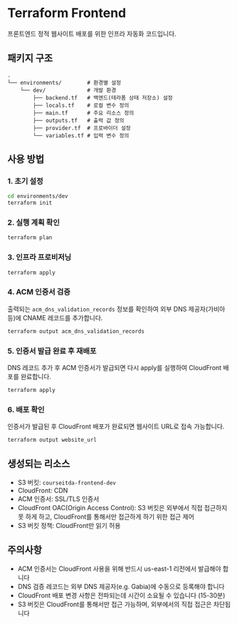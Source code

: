 # Terraform Frontend

프론트엔드 정적 웹사이트 배포를 위한 인프라 자동화 코드입니다.

## 패키지 구조

```
.
└── environments/        # 환경별 설정
    └── dev/             # 개발 환경
        ├── backend.tf   # 백엔드(테라폼 상태 저장소) 설정 
        ├── locals.tf    # 로컬 변수 정의
        ├── main.tf      # 주요 리소스 정의
        ├── outputs.tf   # 출력 값 정의
        ├── provider.tf  # 프로바이더 설정
        └── variables.tf # 입력 변수 정의
```

## 사용 방법

### 1. 초기 설정

```bash
cd environments/dev
terraform init
```

### 2. 실행 계획 확인

```bash
terraform plan
```

### 3. 인프라 프로비저닝

```bash
terraform apply
```

### 4. ACM 인증서 검증

출력되는 `acm_dns_validation_records` 정보를 확인하여 외부 DNS 제공자(가비아 등)에 CNAME 레코드를 추가합니다.

```bash
terraform output acm_dns_validation_records
```

### 5. 인증서 발급 완료 후 재배포

DNS 레코드 추가 후 ACM 인증서가 발급되면 다시 apply를 실행하여 CloudFront 배포를 완료합니다.

```bash
terraform apply
```

### 6. 배포 확인

인증서가 발급된 후 CloudFront 배포가 완료되면 웹사이트 URL로 접속 가능합니다.

```bash
terraform output website_url
```

## 생성되는 리소스

- S3 버킷: `courseitda-frontend-dev`
- CloudFront: CDN
- ACM 인증서: SSL/TLS 인증서
- CloudFront OAC(Origin Access Control): S3 버킷은 외부에서 직접 접근하지 못 하게 하고, CloudFront를 통해서만 접근하게 하기 위한 접근 제어
- S3 버킷 정책: CloudFront만 읽기 허용

## 주의사항

- ACM 인증서는 CloudFront 사용을 위해 반드시 us-east-1 리전에서 발급해야 합니다
- DNS 검증 레코드는 외부 DNS 제공자(e.g. Gabia)에 수동으로 등록해야 합니다
- CloudFront 배포 변경 사항은 전파되는데 시간이 소요될 수 있습니다 (15-30분)
- S3 버킷은 CloudFront를 통해서만 접근 가능하며, 외부에서의 직접 접근은 차단됩니다
